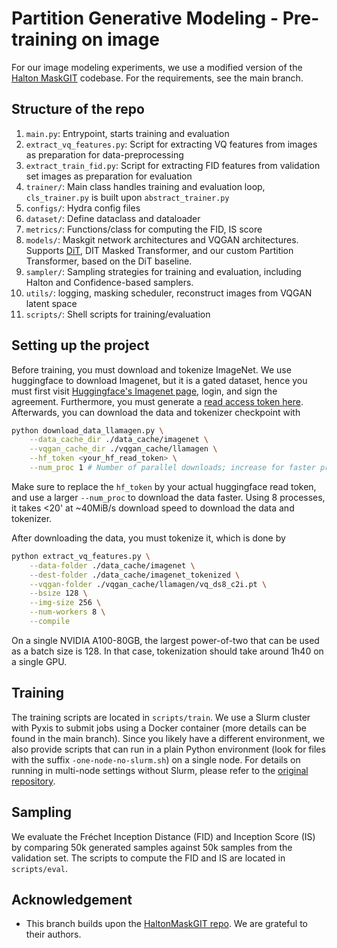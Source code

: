 # Partition Generative Modeling - Pre-training on image
For our image modeling experiments, we use a modified version of the [Halton MaskGIT](valeoai/Halton-MaskGIT) codebase. For the requirements, see the main branch.


## Structure of the repo
1. ```main.py```: Entrypoint, starts training and evaluation
2. ```extract_vq_features.py```: Script for extracting VQ features from images as preparation for data-preprocessing
3. ```extract_train_fid.py```: Script for extracting FID features from validation set images as preparation for evaluation
4. ```trainer/```: Main class handles training and evaluation loop, `cls_trainer.py` is built upon `abstract_trainer.py`
5. ```configs/```: Hydra config files
6. ```dataset/```: Define dataclass and dataloader
7. ```metrics/```: Functions/class for computing the FID, IS score
8. ```models/```: Maskgit network architectures and VQGAN architectures. Supports [DiT](https://arxiv.org/abs/2212.09748), DIT Masked Transformer, and our custom Partition Transformer, based on the DiT baseline.
9. ```sampler/```: Sampling strategies for training and evaluation, including Halton and Confidence-based samplers.
10. ```utils/```: logging, masking scheduler, reconstruct images from VQGAN latent space
11. ```scripts/```: Shell scripts for training/evaluation

## Setting up the project
Before training, you must download and tokenize ImageNet. We use huggingface to download Imagenet, but it is a gated dataset, hence you must first visit [Huggingface's Imagenet page](https://huggingface.co/datasets/timm/imagenet-1k-wds), login, and sign the agreement. Furthermore, you must generate a [read access token here](https://huggingface.co/settings/tokens). Afterwards, you can download the data and tokenizer checkpoint with
```bash
python download_data_llamagen.py \
    --data_cache_dir ./data_cache/imagenet \
    --vqgan_cache_dir ./vqgan_cache/llamagen \
    --hf_token <your_hf_read_token> \
    --num_proc 1 # Number of parallel downloads; increase for faster processing
```
Make sure to replace the `hf_token` by your actual huggingface read token, and use a larger `--num_proc` to download the data faster. Using 8 processes, it takes <20' at ~40MiB/s download speed to download the data and tokenizer.

After downloading the data, you must tokenize it, which is done by
```bash
python extract_vq_features.py \
    --data-folder ./data_cache/imagenet \
    --dest-folder ./data_cache/imagenet_tokenized \
    --vqgan-folder ./vqgan_cache/llamagen/vq_ds8_c2i.pt \
    --bsize 128 \
    --img-size 256 \
    --num-workers 8 \
    --compile
```
On a single NVIDIA A100-80GB, the largest power-of-two that can be used as a batch size is 128. In that case, tokenization should take around 1h40 on a single GPU.

## Training
The training scripts are located in `scripts/train`. We use a Slurm cluster with Pyxis to submit jobs using a Docker container (more details can be found in the main branch). Since you likely have a different environment, we also provide scripts that can run in a plain Python environment (look for files with the suffix `-one-node-no-slurm.sh`) on a single node. For details on running in multi-node settings without Slurm, please refer to the [original repository](https://github.com/valeoai/Halton-MaskGIT).

## Sampling
We evaluate the Fréchet Inception Distance (FID) and Inception Score (IS) by comparing 50k generated samples against 50k samples from the validation set. The scripts to compute the FID and IS are located in `scripts/eval`.

## Acknowledgement
- This branch builds upon the [HaltonMaskGIT repo](https://github.com/valeoai/Halton-MaskGIT). We are grateful to their authors.
